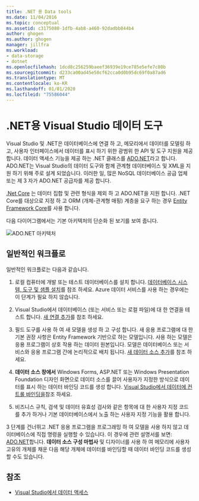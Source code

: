 ```yaml
---
title: .NET 용 Data tools
ms.date: 11/04/2016
ms.topic: conceptual
ms.assetid: c3175080-1dfb-4ab8-a460-92dadbb844b4
author: ghogen
ms.author: ghogen
manager: jillfra
ms.workload:
- data-storage
- dotnet
ms.openlocfilehash: 1dcd8c256259baeef36939e19ce785e5efe7c80b
ms.sourcegitcommit: d233ca00ad45e50cf62cca0d0b95dc69f0a87ad6
ms.translationtype: MT
ms.contentlocale: ko-KR
ms.lasthandoff: 01/01/2020
ms.locfileid: "75586044"
---
```

# <a name="visual-studio-data-tools-for-net"></a>.NET용 Visual Studio 데이터 도구

Visual Studio 및 .NET은 데이터베이스에 연결 하 고, 메모리에서 데이터를 모델링 하 고, 사용자 인터페이스에서 데이터를 표시 하기 위한 광범위 한 API 및 도구 지원을 제공 합니다. 데이터 액세스 기능을 제공 하는 .NET 클래스를 [ADO.NET](/dotnet/framework/data/adonet/index)라고 합니다. ADO.NET는 Visual Studio의 데이터 도구와 함께 관계형 데이터베이스 및 XML을 지원 하기 위해 주로 설계 되었습니다. 이러한 일, 많은 NoSQL 데이터베이스 공급 업체 또는 제 3 자가 ADO.NET 공급자를 제공 합니다.

[.Net Core](/dotnet/core/) 는 데이터 집합 및 관련 형식을 제외 하 고 ADO.NET을 지원 합니다. .NET Core를 대상으로 지정 하 고 ORM (개체-관계형 매핑) 계층을 요구 하는 경우 [Entity Framework Core](/ef/core/)를 사용 합니다.

다음 다이어그램에서는 기본 아키텍처의 단순화 된 보기를 보여 줍니다.

![ADO.NET 아키텍처](../data-tools/media/raddata-ado-net-architecture-diagram.png)

## <a name="typical-workflow"></a>일반적인 워크플로

일반적인 워크플로는 다음과 같습니다.

1. 로컬 컴퓨터에 개발 또는 테스트 데이터베이스를 설치 합니다. [데이터베이스 시스템, 도구 및 샘플 설치](../data-tools/installing-database-systems-tools-and-samples.md)를 참조 하세요. Azure 데이터 서비스를 사용 하는 경우에는이 단계가 필요 하지 않습니다.

2. Visual Studio에서 데이터베이스 (또는 서비스 또는 로컬 파일)에 대 한 연결을 테스트 합니다. [새 연결 추가](../data-tools/add-new-connections.md)를 참조 하세요.

3. 필드 도구를 사용 하 여 새 모델을 생성 하 고 구성 합니다. 새 응용 프로그램에 대 한 기본 권장 사항은 Entity Framework 기반으로 하는 모델입니다. 사용 하는 모델은 응용 프로그램이 상호 작용 하는 데이터 원본입니다. 모델은 데이터베이스 또는 서비스와 응용 프로그램 간에 논리적으로 배치 됩니다. [새 데이터 소스 추가](../data-tools/add-new-data-sources.md)를 참조 하세요.

4. **데이터 소스 창에서** Windows Forms, ASP.NET 또는 Windows Presentation Foundation 디자인 화면으로 데이터 소스를 끌어 사용자가 지정한 방식으로 데이터를 표시 하는 데이터 바인딩 코드를 생성 합니다. [Visual Studio에서 데이터에 컨트롤 바인딩을](../data-tools/bind-controls-to-data-in-visual-studio.md)참조 하세요.

5. 비즈니스 규칙, 검색 및 데이터 유효성 검사와 같은 항목에 대 한 사용자 지정 코드를 추가 하거나 기본 데이터베이스에서 노출 하는 사용자 지정 기능을 활용 합니다.

3 단계를 건너뛰고 .NET 응용 프로그램을 프로그래밍 하 여 모델을 사용 하지 않고 데이터베이스에 직접 명령을 실행할 수 있습니다. 이 경우에 관련 설명서를 보면: [ADO.NET](/dotnet/framework/data/adonet/index)합니다. **데이터 소스 구성 마법사** 및 디자이너를 사용 하 여 메모리에 사용자 고유의 개체를 채운 다음 해당 개체에 데이터를 바인딩할 때 데이터 바인딩 코드를 생성할 수도 있습니다.

## <a name="see-also"></a>참조

- [Visual Studio에서 데이터 액세스](../data-tools/accessing-data-in-visual-studio.md)
